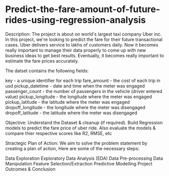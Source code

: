 # Predict-the-fare-amount-of-future-rides-using-regression-analysis
Description:
The project is about on world's largest taxi company Uber inc. In this project, we're looking to predict the fare for their future transactional cases. Uber delivers service to lakhs of customers daily. Now it becomes really important to manage their data properly to come up with new business ideas to get best results. Eventually, it becomes really important to estimate the fare prices accurately.

The datset contains the following fields:

key - a unique identifier for each trip
fare_amount - the cost of each trip in usd
pickup_datetime - date and time when the meter was engaged
passenger_count - the number of passengers in the vehicle (driver entered value)
pickup_longitude - the longitude where the meter was engaged
pickup_latitude - the latitude where the meter was engaged
dropoff_longitude - the longitude where the meter was disengaged
dropoff_latitude - the latitude where the meter was disengaged

Objective:
Understand the Dataset & cleanup (if required).
Build Regression models to predict the fare price of uber ride.
Also evaluate the models & compare thier respective scores like R2, RMSE, etc


Stractegic Plan of Action:
We aim to solve the problem statement by creating a plan of action, Here are some of the necessary steps:

Data Exploration
Exploratory Data Analysis (EDA)
Data Pre-processing
Data Manipulation
Feature Selection/Extraction
Predictive Modelling
Project Outcomes & Conclusion
